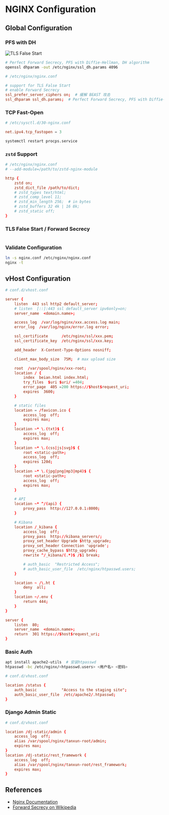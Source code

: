 # NGINX Configuration

## Global Configuration

### PFS with DH

![TLS False Start](https://leven-cn.github.io/linux-cookbook/imgs/tls-false-start.png)

```bash
# Perfect Forward Secrecy, PFS with Diffie-Hellman, DH algorithm
openssl dhparam -out /etc/nginx/ssl_dh.params 4096
```

```conf
# /etc/nginx/nginx.conf

# support for TLS False Start
# enable Forward Secrecy
ssl_prefer_server_ciphers on;  # 缓解 BEAST 攻击
ssl_dhparam ssl_dh.params;  # Perfect Forward Secrecy, PFS with Diffie-Hellman, DH algorithm
```

### TCP Fast-Open

```conf
# /etc/sysctl.d/30-nginx.conf

net.ipv4.tcp_fastopen = 3
```

```bash
systemctl restart procps.service
```

### `zstd` Support

```conf
# /etc/nginx/nginx.conf
# --add-module=/path/to/zstd-nginx-module

http {
    zstd on;
    zstd_dict_file /path/to/dict;
    # zstd_types text/html;
    # zstd_comp_level 11;
    # zstd_min_length 256;  # in bytes
    # zstd_buffers 32 4k | 16 8k;
    # zstd_static off;
}
```

### TLS False Start / Forward Secrecy

```conf

```

### Validate Configuration

```bash
ln -s nginx.conf /etc/nginx/nginx.conf
nginx -t
```

## vHost Configuration

```conf
# conf.d/vhost.conf

server {
    listen  443 ssl http2 default_server;
    # listen  [::]:443 ssl default_server ipv6only=on;
    server_name  <domain.name>;

    access_log  /var/log/nginx/xxx.access.log main;
    error_log  /var/log/nginx/error.log error;

    ssl_certificate      /etc/nginx/ssl/xxx.pem;
    ssl_certificate_key  /etc/nginx/ssl/xxx.key;

    add_header  X-Content-Type-Options nosniff;

    client_max_body_size  75M;  # max upload size

    root  /var/spool/nginx/xxx-root;
    location / {
        index  beian.html index.html;
        try_files  $uri $uri/ =404;
        error_page  405 =200 https://$host$request_uri;
        expires  3600;
    }

    # static files
    location = /favicon.ico {
        access_log  off;
        expires max;
    }
    location ~* \.(txt)$ {
        access_log  off;
        expires max;
    }
    location ~* \.(css|js|svg)$ {
        root <static-path>;
        access_log  off;
        expires 120d;
    }
    location ~* \.(jpg|png|mp3|mp4)$ {
        root <static-path>;
        access_log  off;
        expires max;
    }

    # API
    location ~* ^/(api) {
        proxy_pass  http://127.0.0.1:8000;
    }

    # Kibana
    location /_kibana {
        access_log  off;
        proxy_pass  http://kibana_servers/;
        proxy_set_header Upgrade $http_upgrade;
        proxy_set_header Connection 'upgrade';
        proxy_cache_bypass $http_upgrade;
        rewrite ^/_kibana/(.*)$ /$1 break;

        # auth_basic  "Restricted Access";
        # auth_basic_user_file  /etc/nginx/htpasswd.users;
    }

    location ~ /\.ht {
        deny  all;
    }
    location ~/.env {
        return 444;
    }
}

server {
    listen  80;
    server_name  <domain.name>;
    return  301 https://$host$request_uri;
}
```

### Basic Auth

```bash
apt install apache2-utils  # 安装htpasswd
htpasswd -bc /etc/nginx/<htpasswd.users> <用户名> <密码>
```

```conf
# conf.d/vhost.conf

location /status {
    auth_basic           "Access to the staging site";
    auth_basic_user_file  /etc/apache2/.htpasswd;
}
```

### Django Admin Static

```conf
# conf.d/vhost.conf

location /dj-static/admin {
    access_log  off;
    alias /var/spool/nginx/tanxun-root/admin;
    expires max;
}
location /dj-static/rest_framework {
    access_log  off;
    alias /var/spool/nginx/tanxun-root/rest_framework;
    expires max;
}
```

## References

- [Nginx Documentation](https://nginx.org/en/docs/)
- [Forward Secrecy on Wikipedia](https://en.wikipedia.org/wiki/Forward_secrecy)
